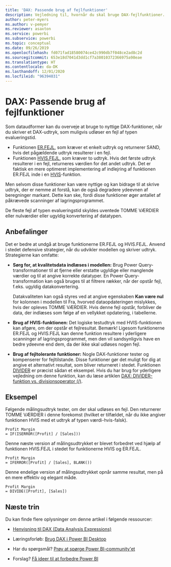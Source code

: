```yaml
---
title: 'DAX: Passende brug af fejlfunktioner'
description: Vejledning til, hvornår du skal bruge DAX-fejlfunktioner.
author: peter-myers
ms.author: v-pemyer
ms.reviewer: asaxton
ms.service: powerbi
ms.subservice: powerbi
ms.topic: conceptual
ms.date: 09/26/2019
ms.openlocfilehash: fd071fad18580074ce42c990db7f048ce2ad8c2d
ms.sourcegitcommit: 653e18d7041d3dd1cf7a38010372366975a98eae
ms.translationtype: HT
ms.contentlocale: da-DK
ms.lasthandoff: 12/01/2020
ms.locfileid: "96394031"
---
```

# <a name="dax-appropriate-use-of-error-functions"></a>DAX: Passende brug af fejlfunktioner

Som dataudformer kan du overveje at bruge to nyttige DAX-funktioner, når du skriver et DAX-udtryk, som muligvis udløser en fejl af typen evalueringstid.

- Funktionen [ER.FEJL](/dax/iserror-function-dax), som kræver et enkelt udtryk og returnerer SAND, hvis det pågældende udtryk resulterer i en fejl.
- Funktionen [HVIS.FEJL](/dax/iferror-function-dax), som kræver to udtryk. Hvis det første udtryk resulterer i en fejl, returneres værdien for det andet udtryk. Det er faktisk en mere optimeret implementering af indlejring af funktionen ER.FEJL inde i en [HVIS](/dax/if-function-dax)-funktion.

Men selvom disse funktioner kan være nyttige og kan bidrage til at skrive udtryk, der er nemme at forstå, kan de også degradere ydeevnen af beregninger markant. Dette kan ske, fordi disse funktioner øger antallet af påkrævede scanninger af lagringsprogrammet.

De fleste fejl af typen evalueringstid skyldes uventede TOMME VÆRDIER eller nulværdier eller ugyldig konvertering af datatypen.

## <a name="recommendations"></a>Anbefalinger

Det er bedre at undgå at bruge funktionerne ER.FEJL og HVIS.FEJL. Anvend i stedet defensive strategier, når du udvikler modellen og skriver udtryk. Strategierne kan omfatte:

- **Sørg for, at kvalitetsdata indlæses i modellen:** Brug Power Query-transformationer til at fjerne eller erstatte ugyldige eller manglende værdier og til at angive korrekte datatyper. En Power Query-transformation kan også bruges til at filtrere rækker, når der opstår fejl, f.eks. ugyldig datakonvertering.

    Datakvaliteten kan også styres ved at angive egenskaben **Kan være nul** for kolonnen i modellen til Fra, hvorved dataopdateringen mislykkes, hvis der opleves TOMME VÆRDIER. Hvis denne fejl opstår, forbliver de data, der indlæses som følge af en vellykket opdatering, i tabellerne.
- **Brug af HVIS-funktionen:** Det logiske testudtryk med HVIS-funktionen kan afgøre, om der opstår et fejlresultat. Bemærk! Ligesom funktionerne ER.FEJL og HVIS.FEJL kan denne funktion resultere i yderligere scanninger af lagringsprogrammet, men den vil sandsynligvis have en bedre ydeevne end dem, da der ikke skal udløses nogen fejl.
- **Brug af fejltolerante funktioner:** Nogle DAX-funktioner tester og kompenserer for fejltilstande. Disse funktioner gør det muligt for dig at angive et alternativt resultat, som bliver returneret i stedet. Funktionen [DIVIDER](/dax/divide-function-dax) er præcist sådan et eksempel. Hvis du har brug for yderligere vejledning om denne funktion, kan du læse artiklen [DAX: DIVIDER-funktion vs. divisionsoperator (/)](dax-divide-function-operator.md).

## <a name="example"></a>Eksempel

Følgende målingsudtryk tester, om der skal udløses en fejl. Den returnerer TOMME VÆRDIER i denne forekomst (hvilket er tilfældet, når du ikke angiver funktionen HVIS med et udtryk af typen værdi-hvis-falsk).

```dax
Profit Margin
= IF(ISERROR([Profit] / [Sales]))
```

Denne næste version af målingsudtrykket er blevet forbedret ved hjælp af funktionen HVIS.FEJL i stedet for funktionerne HVIS og ER.FEJL.

```dax
Profit Margin
= IFERROR([Profit] / [Sales], BLANK())
```

Denne endelige version af målingsudtrykket opnår samme resultat, men på en mere effektiv og elegant måde.

```dax
Profit Margin
= DIVIDE([Profit], [Sales])
```

## <a name="next-steps"></a>Næste trin

Du kan finde flere oplysninger om denne artikel i følgende ressourcer:

- [Henvisning til DAX (Data Analysis Expressions)](/dax/)

- Læringsforløb: [Brug DAX i Power BI Desktop](/learn/paths/dax-power-bi/)
- Har du spørgsmål? [Prøv at spørge Power BI-community'et](https://community.powerbi.com/)
- Forslag? [Få ideer til at forbedre Power BI](https://ideas.powerbi.com)